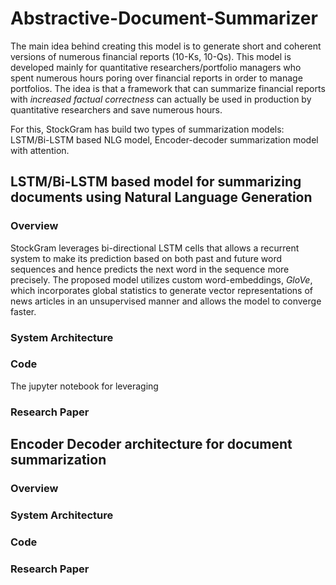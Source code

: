 # Abstractive-Document-Summarizer
The main idea behind creating this model is to generate short and coherent versions of numerous financial reports (10-Ks, 10-Qs). This model is developed mainly for quantitative researchers/portfolio managers who spent numerous hours poring over financial reports in order to manage portfolios. The idea is that a framework that can summarize financial reports with *increased factual correctness* can actually be used in production by quantitative researchers and save numerous hours. 

For this, StockGram has build two types of summarization models: LSTM/Bi-LSTM based NLG model, Encoder-decoder summarization model with attention. 

## LSTM/Bi-LSTM based model for summarizing documents using Natural Language Generation

### Overview

StockGram leverages bi-directional LSTM cells that allows a recurrent system to make its prediction based on both past and future word sequences and hence predicts the next word in the sequence more precisely. The proposed model utilizes custom word-embeddings, *GloVe*, which incorporates global statistics to generate vector representations of news articles in an unsupervised manner and allows the model to converge faster. 

### System Architecture

### Code

The jupyter notebook for leveraging 

### Research Paper


## Encoder Decoder architecture for document summarization

### Overview

### System Architecture

### Code

### Research Paper
